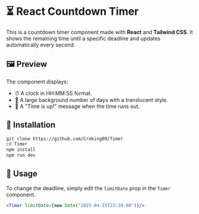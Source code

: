 # ⏳ React Countdown Timer

This is a countdown timer component made with **React** and **Tailwind CSS**. It shows the remaining time until a specific deadline and updates automatically every second.

## 🖼️ Preview

The component displays:

- ⏰ A clock in HH:MM:SS format.
- 📅 A large background number of days with a translucent style.
- 🔔 A "Time is up!" message when the time runs out.

## 🚀 Installation

```bash
git clone https://github.com/Croking09/Timer
cd Timer
npm install
npm run dev
```

## 📝 Usage

To change the deadline, simply edit the `limitDate` prop in the `Timer` component.

```jsx
<Timer limitDate={new Date("2025-04-15T23:38:00")}/>
```